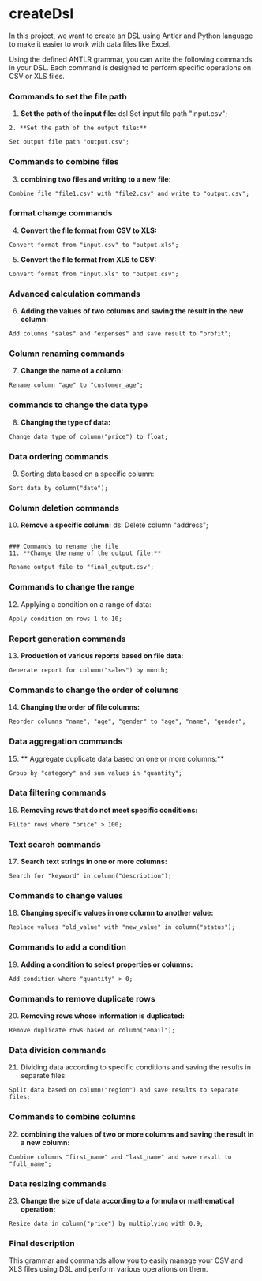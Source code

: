 # createDsl
In this project, we want to create an DSL using Antler and Python language to make it easier to work with data files like Excel.


Using the defined ANTLR grammar, you can write the following commands in your DSL. Each command is designed to perform specific operations on CSV or XLS files.

### Commands to set the file path
1. **Set the path of the input file:**
 dsl
 Set input file path "input.csv";
 ```
2. **Set the path of the output file:**

 Set output file path "output.csv";
 ```

### Commands to combine files
3. **combining two files and writing to a new file:**
 ```dsl
 Combine file "file1.csv" with "file2.csv" and write to "output.csv";
 ```

### format change commands
4. **Convert the file format from CSV to XLS:**
 ```dsl
 Convert format from "input.csv" to "output.xls";
 ```
5. **Convert the file format from XLS to CSV:**
 ```dsl
 Convert format from "input.xls" to "output.csv";
 ```

### Advanced calculation commands
6. **Adding the values ​​of two columns and saving the result in the new column:**
 ```dsl
 Add columns "sales" and "expenses" and save result to "profit";
 ```

### Column renaming commands
7. **Change the name of a column:**
 ```dsl
 Rename column "age" to "customer_age";
 ```

### commands to change the data type
8. **Changing the type of data:**
 ```dsl
 Change data type of column("price") to float;
 ```

### Data ordering commands
9. Sorting data based on a specific column:
 ```dsl
 Sort data by column("date");
 ```

### Column deletion commands
10. **Remove a specific column:**
 dsl
 Delete column "address";
 ```

### Commands to rename the file
11. **Change the name of the output file:**

 Rename output file to "final_output.csv";
 ```

### Commands to change the range
12. Applying a condition on a range of data:
 ```dsl
 Apply condition on rows 1 to 10;
 ```

### Report generation commands
13. **Production of various reports based on file data:**
 ```dsl
 Generate report for column("sales") by month;
 ```

### Commands to change the order of columns
14. **Changing the order of file columns:**
 ```dsl
 Reorder columns "name", "age", "gender" to "age", "name", "gender";
 ```

### Data aggregation commands
15. ** Aggregate duplicate data based on one or more columns:**
 ```dsl
 Group by "category" and sum values ​​in "quantity";
 ```

### Data filtering commands
16. **Removing rows that do not meet specific conditions:**
 ```dsl
 Filter rows where "price" > 100;
 ```

### Text search commands
17. **Search text strings in one or more columns:**
 ```dsl
 Search for "keyword" in column("description");
 ```

### Commands to change values
18. **Changing specific values ​​in one column to another value:**
 ```dsl
 Replace values ​​"old_value" with "new_value" in column("status");
 ```

### Commands to add a condition
19. **Adding a condition to select properties or columns:**
 ```dsl
 Add condition where "quantity" > 0;
 ```

### Commands to remove duplicate rows
20. **Removing rows whose information is duplicated:**
 ```dsl
 Remove duplicate rows based on column("email");
 ```

### Data division commands
21. Dividing data according to specific conditions and saving the results in separate files:
 ```dsl
 Split data based on column("region") and save results to separate files;
 ```

### Commands to combine columns
22. **combining the values ​​of two or more columns and saving the result in a new column:**
 ```dsl
 Combine columns "first_name" and "last_name" and save result to "full_name";
 ```

### Data resizing commands
23. **Change the size of data according to a formula or mathematical operation:**
 ```dsl
 Resize data in column("price") by multiplying with 0.9;
 ```

### Final description
This grammar and commands allow you to easily manage your CSV and XLS files using DSL and perform various operations on them.